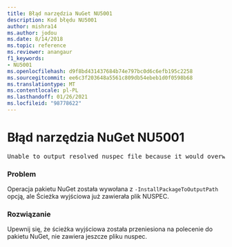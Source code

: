 ```yaml
---
title: Błąd narzędzia NuGet NU5001
description: Kod błędu NU5001
author: mishra14
ms.author: jodou
ms.date: 8/14/2018
ms.topic: reference
ms.reviewer: anangaur
f1_keywords:
- NU5001
ms.openlocfilehash: d9f8bd431437684b74e797bc0d6c6efb195c2258
ms.sourcegitcommit: ee6c3f203648a5561c809db54ebeb1d0f0598b68
ms.translationtype: MT
ms.contentlocale: pl-PL
ms.lasthandoff: 01/26/2021
ms.locfileid: "98778622"
---
```

# <a name="nuget-error-nu5001"></a>Błąd narzędzia NuGet NU5001
<pre>Unable to output resolved nuspec file because it would overwrite the original at 'F:\project\project.nuspec'.</pre>

### <a name="issue"></a>Problem

Operacja pakietu NuGet została wywołana z `-InstallPackageToOutputPath` opcją, ale Ścieżka wyjściowa już zawierała plik NUSPEC.


### <a name="solution"></a>Rozwiązanie

Upewnij się, że ścieżka wyjściowa została przeniesiona na polecenie do pakietu NuGet, nie zawiera jeszcze pliku nuspec.

